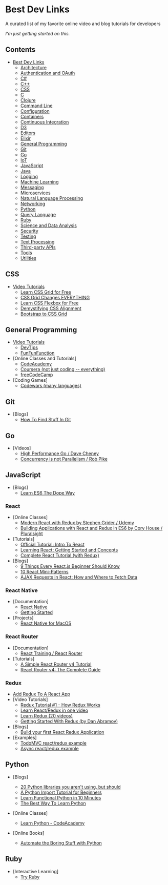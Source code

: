 # Best Dev Links
A curated list of my favorite online video and blog tutorials for developers

*I'm just getting started on this.*

## Contents

- [Best Dev Links](#best-dev-links)
    - [Architecture](#architecture)
    - [Authentication and OAuth](#authentication-and-oauth)
    - [C#](#csharp-programming)
    - [C++](#cplusplus-programming)
    - [CSS](#css)
    - [C](#c-programming)
    - [Clojure](#clojure-programming)
    - [Command Line](#command-line)
    - [Configuration](#configuration)
    - [Containers](#containers)
    - [Continuous Integration](#continuous-integration)
    - [D3](#d3-programming)
    - [Editors](#editors)
    - [Elixir](#elixir-programming)
    - [General Programming](#general-programming)
    - [Git](#git)
    - [Go](#go-programming)
    - [IoT](#iot-internet-of-things)
    - [JavaScript](#javascript-programming)
    - [Java](#java-programming)
    - [Logging](#logging)
    - [Machine Learning](#machine-learning)
    - [Messaging](#messaging)
    - [Microservices](#microservices)
    - [Natural Language Processing](#natural-language-processing)
    - [Networking](#networking)
    - [Python](#python-programming)
    - [Query Language](#query-language)
    - [Ruby](#ruby-programming)
    - [Science and Data Analysis](#science-and-data-analysis)
    - [Security](#security)
    - [Testing](#testing)
    - [Text Processing](#text-processing)
    - [Third-party APIs](#third-party-apis)
    - [Tools](#tools)
    - [Utilities](#utilities)

## CSS
- [Video Tutorials](#css-video-tutorials)
    - [Learn CSS Grid for Free](https://scrimba.com/g/gR8PTE)
    - [CSS Grid Changes EVERYTHING](https://www.youtube.com/watch?v=7kVeCqQCxlk)
    - [Learn CSS Flexbox for Free](https://scrimba.com/g/gflexbox)
    - [Demystifying CSS Alignment](https://medium.com/@patrickbrosset/demystifying-css-alignment-2d3ea7a02a36)
    - [Bootstrap to CSS Grid](https://open.nytimes.com/bootstrap-to-css-grid-87b3f5f830e4)


## General Programming
- [Video Tutorials](#video-tutorials)
    - [DevTips](https://www.youtube.com/user/DevTipsForDesigners)
    - [FunFunFunction](https://www.youtube.com/channel/UCO1cgjhGzsSYb1rsB4bFe4Q)
- [Online Classes and Tutorials]
    - [CodeAcademy](https://www.codecademy.com/learn)
    - [Coursera (not just coding -- everything)](https://www.coursera.org/)
    - [freeCodeCamp](https://www.freecodecamp.org/)
- [Coding Games]
    - [Codewars (many languages)](https://www.codewars.com/dashboard)

## Git
- [Blogs]
    - [How To Find Stuff In Git](https://medium.com/@tygertec/how-to-find-stuff-in-git-35d4cb8c1845)

## Go
- [Videos]
    - [High Performance Go / Dave Cheney](https://www.youtube.com/watch?v=ADT25tuAx4A)
    - [Concurrency is not Parallelism / Rob Pike](https://www.youtube.com/watch?v=cN_DpYBzKso)


## JavaScript
- [Blogs]
    - [Learn ES6 The Dope Way](https://medium.freecodecamp.org/learn-es6-the-dope-way-i-const-let-var-ae828580472b)

### React
- [Online Classes]
    - [Modern React with Redux by Stephen Grider / Udemy](https://www.udemy.com/react-redux)
    - [Building Applications with React and Redux in ES6 by Cory House / Pluralsight](https://app.pluralsight.com/library/courses/react-redux-react-router-es6/table-of-contents)
- [Tutorials]
    - [Official Tutorial: Intro To React](https://reactjs.org/tutorial/tutorial.html)
    - [Learning React: Getting Started and Concepts](https://scotch.io/tutorials/learning-react-getting-started-and-concepts)
    - [Complete React Tutorial (with Redux)](https://www.youtube.com/watch?v=OxIDLw0M-m0&list=PL4cUxeGkcC9ij8CfkAY2RAGb-tmkNwQHG)
- [Blogs]
    - [9 Things Every React.js Beginner Should Know](https://camjackson.net/post/9-things-every-reactjs-beginner-should-know)
    - [10 React Mini-Patterns](https://hackernoon.com/10-react-mini-patterns-c1da92f068c5)
    - [AJAX Requests in React: How and Where to Fetch Data](https://daveceddia.com/ajax-requests-in-react/)

### React Native
- [Documentation]
    - [React Native](https://facebook.github.io/react-native/)
    - [Getting Started](https://facebook.github.io/react-native/docs/getting-started.html)
- [Projects]
    - [React Native for MacOS](https://github.com/ptmt/react-native-macos)

### React Router
- [Documentation]
    - [React Training / React Router](https://reacttraining.com/react-router/web/guides/philosophy)
- [Tutorials]
    - [A Simple React Router v4 Tutorial](https://medium.com/@pshrmn/a-simple-react-router-v4-tutorial-7f23ff27adf)
    - [React Router v4: The Complete Guide](https://www.sitepoint.com/react-router-v4-complete-guide/)

### Redux
- [Add Redux To A React App](https://code.likeagirl.io/tutorial-for-adding-redux-to-a-react-app-1a94cc1738e5)
- [Video Tutorials]
    - [Redux Tutorial #1 - How Redux Works](https://www.youtube.com/watch?v=1w-oQ-i1XB8)
    - [Learn React/Redux in one video](https://www.youtube.com/watch?v=OSSpVLpuVWA)
    - [Learn Redux (20 videos)](https://learnredux.com/)
    - [Getting Started With Redux (by Dan Abramov)](https://egghead.io/courses/getting-started-with-redux)
- [Blogs]
    - [Build your first React Redux Application](https://codepen.io/allanpope/post/build-react-redux-component)
- [Examples]
    - [TodoMVC react/redux example](https://github.com/reduxjs/redux/tree/master/examples/todomvc)
    - [Async react/redux example](https://github.com/reduxjs/redux/tree/master/examples/async)

## Python
- [Blogs]
    - [20 Python libraries you aren't using, but should](https://www.oreilly.com/learning/20-python-libraries-you-arent-using-but-should)
    - [A Python Import Tutorial for Beginners](https://www.codementor.io/sheena/python-path-virtualenv-import-for-beginners-du107r3o1)
    - [Learn Functional Python in 10 Minutes](https://hackernoon.com/learn-functional-python-in-10-minutes-to-2d1651dece6f)
    - [The Best Way To Learn Python](https://medium.com/@jsonmez/the-best-way-to-learn-python-2618ef7bc18)

- [Online Classes]
    - [Learn Python - CodeAcademy](https://www.codecademy.com/learn/learn-python)

- [Online Books]
    - [Automate the Boring Stuff with Python](https://automatetheboringstuff.com/)

## Ruby
- [Interactive Learning]
    - [Try Ruby](https://ruby.github.io/TryRuby/)